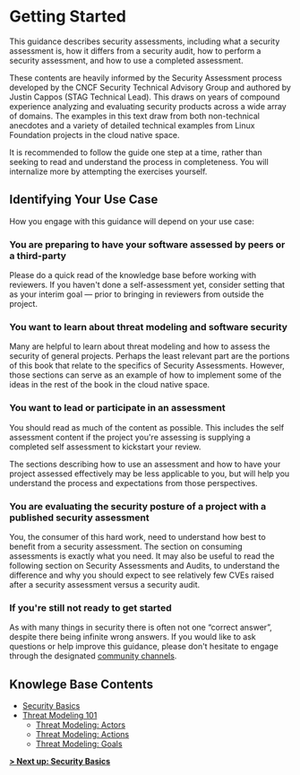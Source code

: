 # Getting Started

<!-- Devnotes:
  [!NOTE] is used for any first-person quotes that should be attributed.
  [!IMPORTANT] or [!WARNING] is used for any text blocks that are supplemental to the content and do not need to be attributed.
-->

This guidance describes security assessments, including what a security assessment is, how it differs from a security audit, how to perform a security assessment, and how to use a completed assessment.

These contents are heavily informed by the Security Assessment process developed by the CNCF Security Technical Advisory Group and authored by Justin Cappos (STAG Technical Lead). This draws on years of compound experience analyzing and evaluating security products across a wide array of domains. The examples in this text draw from both non-technical anecdotes and a variety of detailed technical examples from Linux Foundation projects in the cloud native space.

It is recommended to follow the guide one step at a time, rather than seeking to read and understand the process in completeness. You will internalize more by attempting the exercises yourself.

## Identifying Your Use Case

How you engage with this guidance will depend on your use case:

### You are preparing to have your software assessed by peers or a third-party

Please do a quick read of the knowledge base before working with reviewers. If you haven't done a self-assessment yet, consider setting that as your interim goal — prior to bringing in reviewers from outside the project.

### You want to learn about threat modeling and software security

Many are helpful to learn about threat modeling and how to assess the security of general projects. Perhaps the least relevant part are the portions of this book that relate to the specifics of Security Assessments. However, those sections can serve as an example of how to implement some of the ideas in the rest of the book in the cloud native space.

### You want to lead or participate in an assessment

You should read as much of the content as possible. This includes the self assessment content if the project you're assessing is supplying a completed self assessment to kickstart your review.

The sections describing how to use an assessment and how to have your project assessed effectively may be less applicable to you, but will help you understand the process and expectations from those perspectives.

### You are evaluating the security posture of a project with a published security assessment

You, the consumer of this hard work, need to understand how best to benefit from a security assessment. The section on consuming assessments is exactly what you need. It may also be useful to read the following section on Security Assessments and Audits, to understand the difference and why you should expect to see relatively few CVEs raised after a security assessment versus a security audit.

### If you're still not ready to get started

As with many things in security there is often not one “correct answer”, despite there being infinite wrong answers. If you would like to ask questions or help improve this guidance, please don't hesitate to engage through the designated [community channels](./CONTRIBUTING.md).

## Knowlege Base Contents

- [Security Basics](./knowledge-base/security-basics.md)
- [Threat Modeling 101](./knowledge-base/threat-modeling-101.md)
  - [Threat Modeling: Actors](./knowledge-base/threat-modeling/actors.md)
  - [Threat Modeling: Actions](./knowledge-base/threat-modeling/actions.md)
  - [Threat Modeling: Goals](./knowledge-base/threat-modeling/goals.md)

**[> Next up: Security Basics](./knowledge-base/security-basics.md)**
